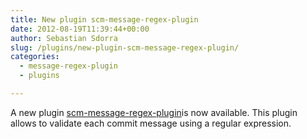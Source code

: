 ```yaml
---
title: New plugin scm-message-regex-plugin
date: 2012-08-19T11:39:44+00:00
author: Sebastian Sdorra
slug: /plugins/new-plugin-scm-message-regex-plugin/
categories:
  - message-regex-plugin
  - plugins

---
```

A new plugin <a title="scm-message-regex-plugin" href="https://bitbucket.org/velo/scm-message-regex-plugin" target="_blank">scm-message-regex-plugin</a>is now available. This plugin allows to validate each commit message using a regular expression.

